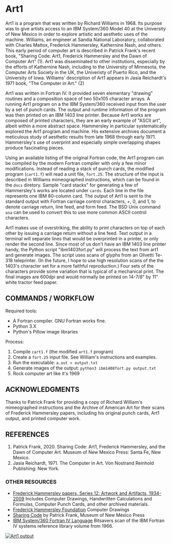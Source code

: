 # Art1

Art1 is a program that was written by Richard Williams in 1968. Its purpose was to give artists access to an IBM System/360 Model 40 at the University of New Mexico in order to explore artistic and aesthetic uses of the machine. Williams, an engineer at Sandia National Laboratory, collaborated with Charles Mattox, Frederick Hammersley, Kathernine Nash, and others. This early period of computer art is described in Patrick Frank's recent book, "Sharing Code: Art1, Frederick Hammersley and the Dawn of Computer Art" (1). Art1 was disseminated to other institutions, especially by the efforts of Kathernine Nash, including to the University of Minnesota, the Computer Arts Society in the UK, the Univeristy of Puerto Rico, and the University of Iowa. Williams' description of Art1 appears in Jasia Reichardt's 1971 book, "The Computer in Art." (2)

Art1 was written in Fortran IV. It provided seven elementary "drawing" routines and a composition space of two 50x105 character arrays. A running Art1 program on a the IBM System/360 received input from the user by a set of punch cards. The output and runtime information of the program was then printed on an IBM 1403 line printer. Because Art1 works are composed of printed characters, they are an early example of "ASCII art", albeit within a more abstract space. Hammersley in particular systematically explored the Art1 program and machine. His extensive archives document a meticulous study of aesthetic results from late 1968 through early 1971. Hammersley's use of overprint and especially simple overlapping shapes produce fascinating pieces.

Using an available listing of the original Fortran code, the Art1 program can be compiled by the modern Fortran compiler with only a few minor modifications. Instead of reading a stack of punch cards, the modified program (`cart1.f`) will read a unit file, `fort.25`. The structure of the input is described in Williams mimeographed instructions, which can be found in the `docs` diretory. Sample "card stacks" for generating a few of Hammersley's works are located under `cards`. Each line in the file represents one IBM 80-column card. The output of Art1 is sent to the standard output with Fortran carriage control characters, +, 0, and 1, to denote carriage return, line feed, and form feed. The BSD Unix command `asa` can be used to convert this to use more common ASCII control characters.

Art1 makes use of overstriking, the ability to print characters on top of each other by issuing a carriage return without a line feed. Text output in a terminal will separate lines that would be overprinted in a printer, or only render the second line. Since most of us don't have an IBM 1403 line printer handy, the Python script "ibm1403fort.py" will process the text from art1 and generate images. The script uses scans of glyphs from an Olivetti Te-318 teleprinter. (In the future, I hope to use high resolution scans of the the 1403's character set for a more faithful reproduction.) Four sets of the characters provide some variation that is typical of a mechanical print. The final images are 600dpi and would normally be printed on 14-7/8" by 11" white tractor feed paper.

## COMMANDS / WORKFLOW

Required tools:
- A Fortran compiler. GNU Fortran works fine.
- Python 3.X
- Python's Pillow image libraries 

Process:
1. Compile `cart1.f` (the modified `art1.f` program)
2. Create a `fort.25` input file. See William's instructions and examples.
3. Run the executable: `a.out > output.txt`
4. Generate images of the output: `python3 ibm1408fort.py output.txt`
5. Rock computer art like it's 1969

## ACKNOWLEDGMENTS

Thanks to Patrick Frank for providing a copy of Richard William's mimeographed instructions and the Archive of American Art for their scans of Frederick Hammersley papers, including his original punch cards, Art1 output, and printed computer work.

## REFERENCES

1. Patrick Frank, 2020. Sharing Code: Art1, Frederick Hammersley, and the Dawn of Computer Art. Museum of New Mexico Press: Santa Fe, New Mexico.
2. Jasia Reichardt, 1971. The Computer in Art. Von Nostrand Reinhold Publishing: New York.

### OTHER RESOURCES
- [Frederick Hammersley papers, Series 12: Artwork and Artifacts, 1934-2009](https://www.aaa.si.edu/collections/frederick-hammersley-papers-7270/series-12) Includes Computer Drawings, Handwritten Calculations and Formulas, Computer Punch Cards, and other archived materials.
- [Frederick Hammersley Foundation](http://www.hammersleyfoundation.org/index.php/artwork/computer-drawings) Computer Drawings
- [Sharing Code](http://www.mnmpress.org/?p=allBooks&id=270) by Patrick Frank, Museum of New Mexico Press
- [IBM System/360 Fortran IV Language](https://archive.org/details/bitsavers_ibm360fortVLanguage1966_8202220) Bitsavers scan of the IBM Fortran IV systems reference library volume from 1966.

[![Art1 output](samechg2.jpg)](samechg2.jpg)
